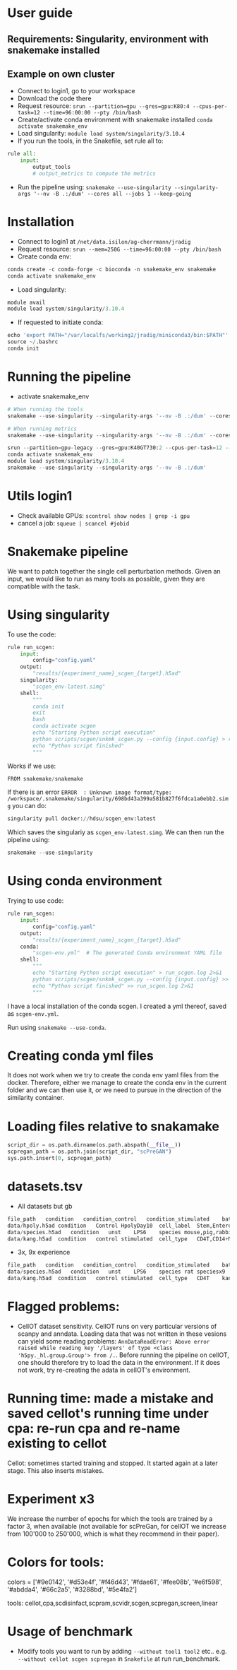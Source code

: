 # User guide
## Requirements: Singularity, environment with snakemake installed
## Example on own cluster
- Connect to login1, go to your workspace
- Download the code there
- Request resource: `srun --partition=gpu --gres=gpu:K80:4 --cpus-per-task=12 --time=96:00:00 --pty /bin/bash`
- Create/activate conda environment with snakemake installed `conda activate snakemake_env`
- Load singularity: `module load system/singularity/3.10.4`
- If you run the tools, in the Snakefile, set rule all to: 
```python
rule all:
    input:
        output_tools
        # output_metrics to compute the metrics
```
- Run the pipeline using: `snakemake --use-singularity --singularity-args '--nv -B .:/dum' --cores all --jobs 1 --keep-going`



# Installation
- Connect to login1 at `/net/data.isilon/ag-cherrmann/jradig`
- Request resource: `srun --mem=250G --time=96:00:00 --pty /bin/bash` 
- Create conda env:
```python 
conda create -c conda-forge -c bioconda -n snakemake_env snakemake
conda activate snakemake_env
```
- Load singularity:
```python
module avail
module load system/singularity/3.10.4
```
- If requested to initiate conda:
```python
echo 'export PATH="/var/localfs/working2/jradig/miniconda3/bin:$PATH"' >> ~/.bashrc
source ~/.bashrc
conda init
```

# Running the pipeline
- activate snakemake_env

```python
# When running the tools
snakemake --use-singularity --singularity-args '--nv -B .:/dum' --cores all --jobs 1 --keep-going

# When running metrics
snakemake --use-singularity --singularity-args '--nv -B .:/dum' --cores all
```



```python 
srun --partition=gpu-legacy --gres=gpu:K40GT730:2 --cpus-per-task=12 --mem=8G --time=02:00:00 --pty /bin/bash
conda activate snakemak_env
module load system/singularity/3.10.4
snakemake --use-singularity --singularity-args '--nv -B .:/dum'
```

# Utils login1
- Check available GPUs: `scontrol show nodes | grep -i gpu`
- cancel a job: `squeue | scancel #jobid`



# Snakemake pipeline
We want to patch together the single cell perturbation methods. Given an input, we would like to run as many tools as possible, given they are compatible with the task. 

# Using singularity
To use the code:
```python
rule run_scgen:
    input:
        config="config.yaml"
    output:
        "results/{experiment_name}_scgen_{target}.h5ad"
    singularity:
        "scgen_env-latest.simg"
    shell:
        """
        conda init
        exit
        bash
        conda activate scgen 
        echo "Starting Python script execution"
        python scripts/scgen/snkmk_scgen.py --config {input.config} > run_scgen.log 2>&1
        echo "Python script finished"
        """
```

Works if we use:
```python
FROM snakemake/snakemake
```
If there is an error `ERROR  : Unknown image format/type: /workspace/.snakemake/singularity/698bd43a399a581b827f6fdca1a0ebb2.simg` you can do: 
```python 
singularity pull docker://hdsu/scgen_env:latest
```
Which saves the singulariy as `scgen_env-latest.simg`. 
We can then run the pipeline using:
```python 
snakemake --use-singularity
```

# Using conda environment
Trying to use code:
```python
rule run_scgen:
    input:
        config="config.yaml"
    output:
        "results/{experiment_name}_scgen_{target}.h5ad"
    conda:
        "scgen-env.yml"  # The generated Conda environment YAML file
    shell:
        """
        echo "Starting Python script execution" > run_scgen.log 2>&1
        python scripts/scgen/snkmk_scgen.py --config {input.config} >> run_scgen.log 2>&1
        echo "Python script finished" >> run_scgen.log 2>&1
        """
```

I have a local installation of the conda scgen. I created a yml thereof, saved as `scgen-env.yml`. 

Run using `snakemake --use-conda`.

# Creating conda yml files
It does not work when we try to create the conda env yaml files from the docker. Therefore, either we manage to create the conda env in the current folder and we can then use it, or we need to pursue in the direction of the similarity container. 

# Loading files relative to snakamake

```python
script_dir = os.path.dirname(os.path.abspath(__file__))
scpregan_path = os.path.join(script_dir, "scPreGAN")
sys.path.insert(0, scpregan_path)
```

# datasets.tsv
- All datasets but gb
```python
file_path	condition	condition_control	condition_stimulated	batch	target	experiment_name	output_dir	Tools
data/hpoly.h5ad	condition	Control	HpolyDay10	cell_label	Stem,EnterocyteProgenitor,TA,TAEarly,Enterocyte	hpoly	results/hpoly/	cellot
data/species.h5ad	condition	unst	LPS6	species	mouse,pig,rabbit,rat	species	results/species/	scgen,scdisinfact
data/kang.h5ad	condition	control	stimulated	cell_type	CD4T,CD14+Mono,B,CD8T,NK,FCGR3A+Mono,Dendritic	kang	results/kang/	scgen,scdisinfact
``` 
- 3x, 9x experience
```python
file_path	condition	condition_control	condition_stimulated	batch	target	experiment_name	output_dir	Tools
data/species.h5ad	condition	unst	LPS6	species	rat	speciesx9	results/speciesx9/	cellot,cpa,scdisinfact,scpram,scvidr,scgen,scpregan,screen,linear
data/kang.h5ad	condition	control	stimulated	cell_type	CD4T	kangx9	results/kangx9/	cellot,cpa,scdisinfact,scpram,scvidr,scgen,scpregan,screen,linear
```



# Flagged problems:
- CellOT dataset sensitivity. CellOT runs on very particular versions of scanpy and anndata. Loading data that was not written in these vesions can yield some reading problems: `AnnDataReadError: Above error raised while reading key '/layers' of type <class 'h5py._hl.group.Group'> from /.`. Before running the pipeline on cellOT, one should therefore try to load the data in the environment. If it does not work, try re-creating the adata in cellOT's environment. 

# Running time: made a mistake and saved cellot's running time under cpa: re-run cpa and re-name existing to cellot 
Cellot: sometimes started training and stopped. It started again at a later stage. This also inserts mistakes.

# Experiment x3
We increase the number of epochs for which the tools are trained by a factor 3, when available (not available for scPreGan, for cellOT we increase from 100'000 to 250'000, which is what they recommend in their paper).  

# Colors for tools:
colors = ['#9e0142', '#d53e4f', '#f46d43', '#fdae61', 
          '#fee08b', '#e6f598', '#abdda4', '#66c2a5', 
          '#3288bd', '#5e4fa2']

tools: cellot,cpa,scdisinfact,scpram,scvidr,scgen,scpregan,screen,linear

# Usage of benchmark
- Modify tools you want to run by adding `--without tool1 tool2` etc.. e.g. `--without cellot scgen scpregan` in `Snakefile` at run run_benchmark.